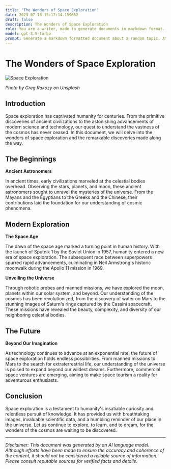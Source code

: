 ```yaml
---
title: 'The Wonders of Space Exploration'
date: 2023-07-18 15:17:14.159652
draft: false
description: The Wonders of Space Exploration
role: You are a writer, made to generate documents in markdown format. It is very important that all of the documents you generate are in valid markdown format.
model: gpt-3.5-turbo
prompt: Generate a markdown formatted document about a random topic. At the bottom, include a disclaimer explaining that the document was generated by you. The first line of the document should be the title. Make sure that the entire document is in proper markdown format, using a mix of various tags to make the document visually appealing.
---
```


# The Wonders of Space Exploration

![Space Exploration](https://images.unsplash.com/photo-1471253795715-5f89e47f01f8)

*Photo by Greg Rakozy on Unsplash*

## Introduction

Space exploration has captivated humanity for centuries. From the primitive discoveries of ancient civilizations to the astonishing advancements of modern science and technology, our quest to understand the vastness of the cosmos has never ceased. In this document, we will delve into the wonders of space exploration and the remarkable discoveries made along the way.

## The Beginnings

**Ancient Astronomers**

In ancient times, early civilizations marveled at the celestial bodies overhead. Observing the stars, planets, and moon, these ancient astronomers sought to unravel the mysteries of the universe. From the Mayans and the Egyptians to the Greeks and the Chinese, their contributions laid the foundation for our understanding of cosmic phenomena.

## Modern Exploration

**The Space Age**

The dawn of the space age marked a turning point in human history. With the launch of Sputnik 1 by the Soviet Union in 1957, humanity entered a new era of space exploration. The subsequent race between superpowers spurred rapid advancements, culminating in Neil Armstrong's historic moonwalk during the Apollo 11 mission in 1969.

**Unveiling the Universe**

Through robotic probes and manned missions, we have explored the moon, planets within our solar system, and beyond. Our understanding of the cosmos has been revolutionized, from the discovery of water on Mars to the stunning images of Saturn's rings captured by the Cassini spacecraft. These missions have revealed the beauty, complexity, and diversity of our neighboring celestial bodies.

## The Future

**Beyond Our Imagination**

As technology continues to advance at an exponential rate, the future of space exploration holds endless possibilities. From manned missions to Mars to the search for extraterrestrial life, our understanding of the universe is poised to expand beyond our wildest dreams. Furthermore, commercial space ventures are emerging, aiming to make space tourism a reality for adventurous enthusiasts.

## Conclusion

Space exploration is a testament to humanity's insatiable curiosity and relentless pursuit of knowledge. It has provided us with breathtaking images, invaluable scientific data, and a humbling reminder of our place in the universe. Let us continue to explore, to learn, and to dream, for the wonders of the cosmos are waiting to be discovered.

---

*Disclaimer: This document was generated by an AI language model. Although efforts have been made to ensure the accuracy and coherence of the content, it should not be considered a reliable source of information. Please consult reputable sources for verified facts and details.*